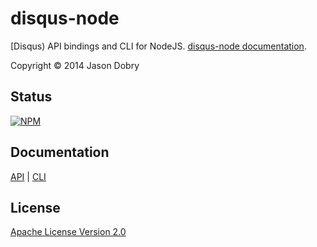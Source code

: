 disqus-node
===========

[Disqus) API bindings and CLI for NodeJS. [disqus-node documentation](http://disqus-node.pseudobry.com/).

Copyright © 2014 Jason Dobry

## Status
[![NPM](https://nodei.co/npm/disqus-node.png?downloads=true&stars=true)](https://nodei.co/npm/disqus-node/)

## Documentation
[API](/lib/index.html) | [CLI](/lib/cli/index.html)

## License
[Apache License Version 2.0](https://github.com/jmdobry/disqus-node/blob/master/LICENSE)
